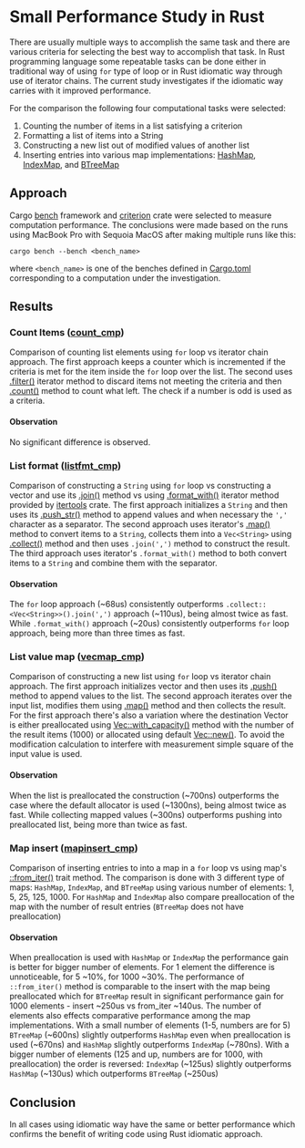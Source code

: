 # Small Performance Study in Rust

There are usually multiple ways to accomplish the same task and there are various criteria for selecting the best way to accomplish that task. In Rust programming language some repeatable tasks can be done either in traditional way of using `for` type of loop or in Rust idiomatic way through use of iterator chains. The current study investigates if the idiomatic way carries with it improved performance.

For the comparison the following four computational tasks were selected:
1. Counting the number of items in a list satisfying a criterion
2. Formatting a list of items into a String
3. Constructing a new list out of modified values of another list
4. Inserting entries into various map implementations: [HashMap](https://doc.rust-lang.org/std/collections/struct.HashMap.html), [IndexMap](https://docs.rs/indexmap/latest/indexmap/map/struct.IndexMap.html), and [BTreeMap](https://doc.rust-lang.org/std/collections/struct.BTreeMap.html)

## Approach 

Cargo [bench](https://doc.rust-lang.org/cargo/commands/cargo-bench.html) framework and [criterion](https://bheisler.github.io/criterion.rs/book/index.html) crate were selected to measure computation performance. The conclusions were made based on the runs using MacBook Pro with Sequoia MacOS after making multiple runs like this:
```
cargo bench --bench <bench_name>
```
where `<bench_name>` is one of the benches defined in [Cargo.toml](Cargo.toml) corresponding to a computation under the investigation.

## Results

### Count Items ([count_cmp](benches/count_cmp.rs))

Comparison of counting list elements using `for` loop vs iterator chain approach. The first approach keeps a counter which is incremented if the criteria is met for the item inside the `for` loop over the list. The second uses [.filter()](https://doc.rust-lang.org/std/iter/trait.Iterator.html#method.filter) iterator method to discard items not meeting the criteria and then [.count()](https://doc.rust-lang.org/std/iter/trait.Iterator.html#method.count) method to count what left. The check if a number is odd is used as a criteria.

#### Observation

No significant difference is observed.

### List format ([listfmt_cmp](benches/listfmt_cmp.rs))

Comparison of constructing a `String` using `for` loop vs constructing a vector and use its [.join()](https://doc.rust-lang.org/std/primitive.slice.html#method.join) method vs using [.format_with()](https://docs.rs/itertools/latest/itertools/trait.Itertools.html#method.format_with) iterator method provided by [itertools](https://docs.rs/itertools/latest/itertools/) crate. The first approach initializes a `String` and then uses its [.push_str()](https://doc.rust-lang.org/std/string/struct.String.html#method.push_str) method to append values and when necessary the `','` character as a separator. The second approach uses iterator's [.map()](https://doc.rust-lang.org/std/iter/trait.Iterator.html#method.map) method to convert items to a `String`, collects them into a `Vec<String>` using [.collect()](https://doc.rust-lang.org/std/iter/trait.Iterator.html#method.collect) method and then uses `.join(',')` method to construct the result. The third approach uses iterator's `.format_with()` method to both convert items to a `String` and combine them with the separator.

#### Observation

The `for` loop approach (~68us) consistently outperforms `.collect::<Vec<String>>().join(',')` approach (~110us), being almost twice as fast. While `.format_with()` approach (~20us) consistently outperforms `for` loop approach, being more than three times as fast.

### List value map ([vecmap_cmp](benches/vecmap_cmp.rs))

Comparison of constructing a new list using `for` loop vs iterator chain approach. The first approach initializes vector and then uses its [.push()](https://doc.rust-lang.org/std/vec/struct.Vec.html#method.push) method to append values to the list. The second approach iterates over the input list, modifies them using [.map()](https://doc.rust-lang.org/std/iter/trait.Iterator.html#method.map) method and then collects the result. For the first approach there's also a variation where the destination Vector is either preallocated using [Vec::with_capacity()](https://doc.rust-lang.org/std/vec/struct.Vec.html#method.with_capacity) method with the number of the result items (1000) or allocated using default [Vec::new()](https://doc.rust-lang.org/std/vec/struct.Vec.html#method.new). To avoid the modification calculation to interfere with measurement simple square of the input value is used.

#### Observation

When the list is preallocated the construction (~700ns) outperforms the case where the default allocator is used (~1300ns), being almost twice as fast. While collecting mapped values (~300ns) outperforms pushing into preallocated list, being more than twice as fast.

### Map insert ([mapinsert_cmp](benches/mapinsert_cmp.rs))

Comparison of inserting entries to into a map in a `for` loop vs using map's [::from_iter()](https://doc.rust-lang.org/std/iter/trait.FromIterator.html#tymethod.from_iter) trait method. The comparison is done with 3 different type of maps: `HashMap`, `IndexMap`, and `BTreeMap` using various number of elements: 1, 5, 25, 125, 1000. For `HashMap` and `IndexMap` also compare preallocation of the map with the number of result entries (`BTreeMap` does not have preallocation)

#### Observation

When preallocation is used with `HashMap` or `IndexMap` the performance gain is better for bigger number of elements. For 1 element the difference is unnoticeable, for 5 ~10%, for 1000 ~30%. The performance of `::from_iter()` method is comparable to the insert with the map being preallocated which for `BTreeMap` result in significant performance gain for 1000 elements - insert ~250us vs from_iter ~140us. The number of elements also effects comparative performance among the map implementations. With a small number of elements (1-5, numbers are for 5) `BTreeMap` (~600ns) slightly outperforms `HashMap` even when preallocation is used (~670ns) and `HashMap` slightly outperforms `IndexMap` (~780ns). With a bigger number of elements (125 and up, numbers are for 1000, with preallocation) the order is reversed: `IndexMap` (~125us) slightly outperforms `HashMap` (~130us) which outperforms `BTreeMap` (~250us)

## Conclusion

In all cases using idiomatic way have the same or better performance which confirms the benefit of writing code using Rust idiomatic approach.